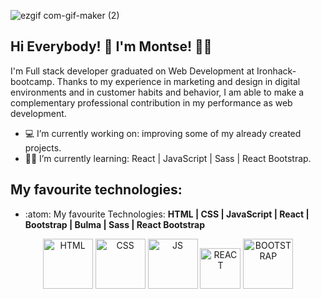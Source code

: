 ![ezgif com-gif-maker (2)](https://user-images.githubusercontent.com/72262776/116782609-77613480-aa8a-11eb-9030-ff6be150a7e9.gif)



## Hi Everybody! 👋  I'm Montse! :woman_technologist:
I'm Full stack developer graduated on Web Development at Ironhack-bootcamp. Thanks to my experience in marketing and design in digital environments and in customer habits and behavior, I am able to make a complementary professional contribution in my performance as web development.


- :computer: I’m currently working on: improving some of my already created projects.
- :woman_student: I’m currently learning: React | JavaScript | Sass | React Bootstrap.



## My favourite technologies:
- :atom: My favourite Technologies: <b> HTML | CSS | JavaScript | React | Bootstrap | Bulma | Sass | React Bootstrap </b> 

<div display="flex" align="center" >
<a>
  <img alt="HTML" width="80px" src="https://upload.wikimedia.org/wikipedia/commons/c/c5/Html5_dise%C3%B1o_web.png" />
</a>
  
<a>
  <img alt="CSS" width="80px" src="https://gremmedia.hu/storage/app/uploads/public/5eb/e9a/f22/5ebe9af2215a9357125656.png" />
</a>

<a>
  <img alt="JS" width="80px" src="https://camo.githubusercontent.com/105c631dfb7d8869d63412753f0e3dcb7c0ccd79de15da2409feffc077c7dff0/68747470733a2f2f7261772e6769746875622e636f6d2f766f6f646f6f74696b69676f642f6c6f676f2e6a732f6d61737465722f756e6976657273616c6a732f556e6976657273616c4a532e706e67" />
</a>

<a>
  <img alt="REACT" width="65px" src="https://miro.medium.com/max/1726/1*BFV8Gwt5BILa-xv04IK2ng.png" />
</a>

<a>
  <img alt="BOOTSTRAP" width="80px" src="https://gremmedia.hu/storage/app/uploads/public/5eb/e9a/f22/5ebe9af2215a9357125656.png" />
</a>

</div>

<!--
**Monch87/Monch87** is a ✨ _special_ ✨ repository because its `README.md` (this file) appears on your GitHub profile.

Here are some ideas to get you started:

## Find me around the web :earth_americas::

- 👯 I’m looking to collaborate on ...
- 🤔 I’m looking for help with ...
- 💬 Ask me about ...
- 📫 How to reach me: ...
- 😄 Pronouns: ...
- ⚡ Fun fact: ...
-->
